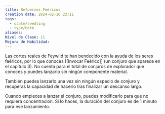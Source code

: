 ```yaml
---
title: Refuerzos Feéricos
creation date: 2024-02-16 23:11
tags:
  - state/seedling
  - type/note
aliases: 
Nivel de Clase: 11
Mejora de Habilidad:
---
```

Las cortes reales de Feywild te han bendecido con la ayuda de los seres feéricos, por lo que conoces [[Invocar Feérico]] (un conjuro que aparece en el capítulo 3). No cuenta para el total de conjuros de explorador que conoces y puedes lanzarlo sin ningún componente material. 

También puedes lanzarlo una vez sin ningún espacio de conjuro y recuperas la capacidad de hacerlo tras finalizar un descanso largo.

Cuando empieces a lanzar el conjuro, puedes modificarlo para que no requiera concentración. Si lo
haces, la duración del conjuro es de 1 minuto para ese lanzamiento.

